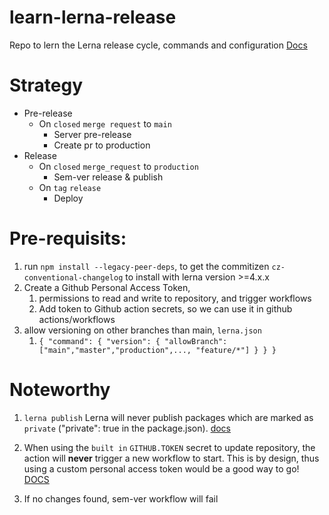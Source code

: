 # learn-lerna-release
Repo to lern the Lerna release cycle, commands and configuration
[Docs](https://github.com/lerna/lerna/blob/main/commands/version/README.md#--allow-branch-glob)

# Strategy
- Pre-release
    - On `closed` `merge request` to `main`
        - Server pre-release
        - Create pr to production
- Release
    - On `closed` `merge_request` to `production`
      - Sem-ver release & publish
    - On `tag` `release`
      - Deploy


# Pre-requisits:
1. run `npm install --legacy-peer-deps`, to get the commitizen `cz-conventional-changelog` to install with lerna version >=4.x.x
2. Create a Github Personal Access Token, 
   1. permissions to read and write to repository, and trigger workflows
   2. Add token to Github action secrets, so we can use it in github actions/workflows
3. allow versioning on other branches than main, `lerna.json`
   1. `{
  "command": {
    "version": {
      "allowBranch": ["main","master","production",..., "feature/*"]
    }
  }
}`

# Noteworthy
1. `lerna publish` Lerna will never publish packages which are marked as `private` ("private": true in the package.json). [docs](https://github.com/lerna/lerna/issues/2111)

2. When using the `built in` `GITHUB.TOKEN` secret to update repository, the action will **never** trigger a new workflow to start. This is by design, thus using a custom personal access token would be a good way to go! [DOCS](https://docs.github.com/en/actions/using-workflows/triggering-a-workflow#triggering-a-workflow-from-a-workflow)

3. If no changes found, sem-ver workflow will fail